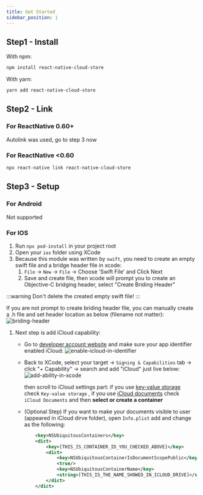 ```yaml
---
title: Get Started
sidebar_position: 1
---
```


## Step1 - Install
With npm:
```bash
npm install react-native-cloud-store
```

With yarn:
```bash
yarn add react-native-cloud-store
```

## Step2 - Link
### For ReactNative 0.60+
Autolink was used, go to step 3 now
### For ReactNative <0.60
```bash
npx react-native link react-native-cloud-store
```

## Step3 - Setup
### For Android
Not supported

### For IOS
1. Run `npx pod-install` in your project root
1. Open your `ios` folder using XCode
1. Because this module was written by `swift`, you need to create an empty swift file and a bridge header file in xcode:
    1. `File` -> `New` -> `File` -> Choose 'Swift File' and Click Next
    1. Save and create file, then xcode will prompt you to create an Objective-C bridging header, select "Create Briding Header"

  :::warning
  Don't delete the created empty swift file!
  :::

   If you are not prompt to create briding header file, you can manually create a .h file and set header location as below (filename not matter):
     ![briding-header](/images/bridging-header-settings.png)
1. Next step is add iCloud capability:
    - Go to [developer account website](https://developer.apple.com/account/resources/identifiers/list) and make sure your app identifier enabled iCloud:
      ![enable-icloud-in-identifier](/images/enable-icloud-in-identifier.png)
    - Back to XCode, select your target -> `Signing & Capabilities` tab -> click "+ Capability" -> search and add "iCloud" just live below:
      ![add-ability-in-xcode](/images/add-ability-in-xcode.png)

      then scroll to iCloud settings part: if you use [key-value storage](https://developer.apple.com/documentation/foundation/nsubiquitouskeyvaluestore) check `Key-value storage` , if you use [iCloud documents](https://developer.apple.com/documentation/uikit/documents_data_and_pasteboard/synchronizing_documents_in_the_icloud_environment) check `iCloud Documents` and then **select or create a container**

    - (Optional Step) If you want to make your documents visible to user (appeared in iCloud dirve folder), open `Info.plist` add and change as the following:
      ```xml
          <key>NSUbiquitousContainers</key>
          <dict>
              <key>[THIS_IS_CONTAINER_ID_YOU_CHECKED_ABOVE]</key>
              <dict>
                  <key>NSUbiquitousContainerIsDocumentScopePublic</key>
                  <true/>
                  <key>NSUbiquitousContainerName</key>
                  <string>[THIS_IS_THE_NAME_SHOWED_IN_ICLOUD_DRIVE]</string>
              </dict>
          </dict>
      ```


